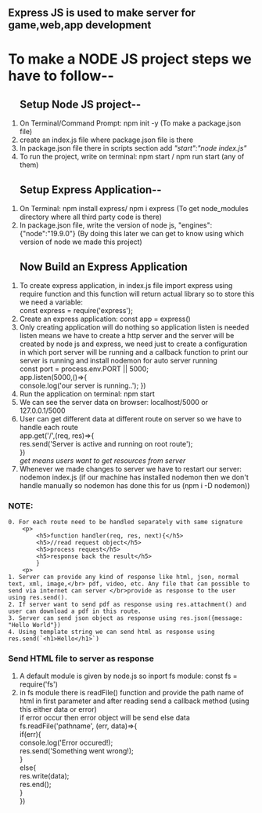 ## Express JS is used to make server for game,web,app development

# To make a NODE JS project steps we have to follow--
<ol>
<h2>Setup Node JS project--</h2>
<li>On Terminal/Command Prompt: npm init -y (To make a package.json file)</li>
<li>create an index.js file where package.json file is there</li>
<li>In package.json file there in scripts section add <i>"start":"node index.js"</i></li>
<li>To run the project, write on terminal: npm start / npm run start (any of them)</li>
</ol>
<ol>
<h2>Setup Express Application--</h2>
<li>On Terminal: npm install express/ npm i express (To get node_modules directory where all third party code is there)</li>
<li>In package.json file, write the version of node js, "engines":{"node":"19.9.0"} (By doing this later we can get to know using which version of node we made this project)</li>
</ol>

<ol>
<h2>Now Build an Express Application</h2>
<li>To create express application, in index.js file import express using require function and this function will return actual library so to store this we need a variable: </br>
    const express = require('express');
</li>
<li>Create an express application: const app = express()</li>
<li>Only creating application will do nothing so application listen is needed </br>
    listen means we have to create a http server and the server will be created by node js and express, we need just to create a configuration in which port server will be running and a callback function to print our server is running and install nodemon for auto server running</br>
    const port = process.env.PORT || 5000; <br>
    app.listen(5000,()=>{</br>
        console.log('our server is running..');
    })
</li>
<li>Run the application on terminal: npm start</li>
<li>We can see the server data on browser: localhost/5000 or 127.0.0.1/5000</li>
<li>User can get different data at different route on server so we have to handle each route</br>
app.get('/',(req, res)=>{</br>
    res.send('Server is active and running on root route');</br>
}) </br>
<i>get means users want to get resources from server</i>
</li>
<li>Whenever we made changes to server we have to restart our server: nodemon index.js (if our machine has installed nodemon then we don't handle manually so nodemon has done this for us (npm i -D nodemon))</li>
</ol>

### NOTE: 
    0. For each route need to be handled separately with same signature 
        <p>
            <h5>function handler(req, res, next){</h5>
            <h5>//read request object</h5>
            <h5>process request</h5>
            <h5>response back the result</h5>
            }
        <p>
    1. Server can provide any kind of response like html, json, normal text, xml, image,</br> pdf, video, etc. Any file that can possible to send via internet can server </br>provide as response to the user using res.send().
    2. If server want to send pdf as response using res.attachment() and user can download a pdf in this route.
    3. Server can send json object as response using res.json({message: "Hello World"})
    4. Using template string we can send html as response using res.send(`<h1>Hello</h1>`) 

<h3>Send HTML file to server as response</h3>
<ol>
<li>A default module is given by node.js so inport fs module: const fs = require('fs')</li>
<li>in fs module there is readFile() function and provide the path name of html in first parameter and after reading send a callback method (using this either data or error)
</br>if error occur then error object will be send else data</br>
 fs.readFile('pathname', (err, data)=>{</br>
 if(err){</br> 
    console.log('Error occured!);</br>
    res.send('Something went wrong!);</br>
    }</br>
    else{</br>
        res.write(data);</br>
        res.end();</br>
    }<br>
 })
 </li>
</ol>